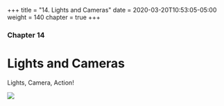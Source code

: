 +++
title = "14. Lights and Cameras"
date = 2020-03-20T10:53:05-05:00
weight = 140
chapter = true
+++

### Chapter 14

# Lights and Cameras

Lights, Camera, Action!

<img src="https://media.giphy.com/media/U8FvqfxkzxoSpokGaW/giphy.gif">